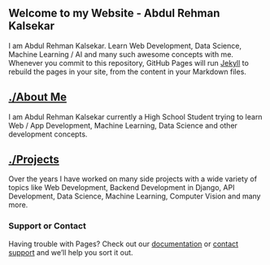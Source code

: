 ## Welcome to my Website - Abdul Rehman Kalsekar

I am Abdul Rehman Kalsekar. Learn Web Development, Data Science, Machine Learning / AI and many such awesome concepts with me.
Whenever you commit to this repository, GitHub Pages will run [Jekyll](https://jekyllrb.com/) to rebuild the pages in your site, from the content in your Markdown files.

## [ ./About Me ](/About)

I am Abdul Rehman Kalsekar currently a High School Student trying to learn Web / App Development, Machine Learning, Data Science and other development concepts.

## [ ./Projects ](/Projects)
Over the years I have worked on many side projects with a wide variety of topics like Web Development, Backend Development in Django, API Development,   Data Science, Machine Learning, Computer Vision and many more. 



### Support or Contact

Having trouble with Pages? Check out our [documentation](https://docs.github.com/categories/github-pages-basics/) or [contact support](https://support.github.com/contact) and we’ll help you sort it out.
